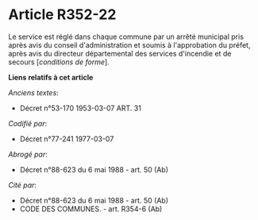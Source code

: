 # Article R352-22

Le service est réglé dans chaque commune par un arrêté municipal pris après avis du conseil d'administration et soumis à
l'approbation du préfet, après avis du directeur départemental des services d'incendie et de secours [*conditions de forme*].

**Liens relatifs à cet article**

_Anciens textes_:

  - Décret n°53-170 1953-03-07 ART. 31

_Codifié par_:

  - Décret n°77-241 1977-03-07

_Abrogé par_:

  - Décret n°88-623 du 6 mai 1988 - art. 50 (Ab)

_Cité par_:

  - Décret n°88-623 du 6 mai 1988 - art. 50 (Ab)
  - CODE DES COMMUNES. - art. R354-6 (Ab)
